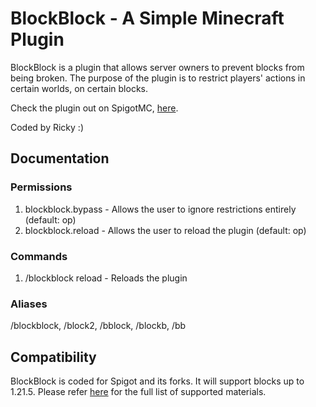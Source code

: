 
# BlockBlock - A Simple Minecraft Plugin

BlockBlock is a plugin that allows server owners to prevent blocks from being broken. The purpose of the plugin is to restrict players' actions in certain worlds, on certain blocks.

Check the plugin out on SpigotMC, [here](https://www.spigotmc.org/resources/blockblock.125851/).

Coded by Ricky :)

## Documentation

### Permissions
1. blockblock.bypass - Allows the user to ignore restrictions entirely (default: op)
2. blockblock.reload - Allows the user to reload the plugin (default: op)

### Commands
1. /blockblock reload - Reloads the plugin

### Aliases
/blockblock, /block2, /bblock, /blockb, /bb

## Compatibility

BlockBlock is coded for Spigot and its forks. It will support blocks up to 1.21.5. Please refer [here](https://hub.spigotmc.org/javadocs/bukkit/org/bukkit/Material.html) for the full list of supported materials. 
